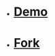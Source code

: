 * # <a href="demo/index.html">Demo</a>
* # <a href="https://github.com/infinyte7/genanki-js">Fork</a>